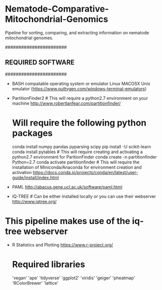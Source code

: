 # Nematode-Comparative-Mitochondrial-Genomics
Pipeline for sorting, comparing, and extracting information on nematode mitochondrial genomes.

#######################
## REQUIRED SOFTWARE ##
#######################
* BASH compatable operating system or emulator
	Linux
	MACOSX
  Unix emulator (https://www.puttygen.com/windows-terminal-emulators)

* PartitionFinder2 # This will require a python2.7 environment on your machine
http://www.robertlanfear.com/partitionfinder/
	# Will require the following python packages
	conda install numpy pandas pyparsing scipy
	pip install -U scikit-learn
	conda install pytables
		# This will require creating and activating a python2.7 environment for ParitionFinder
		conda create -n partitionfinder Python=2.7
		conda activate partitionfinder
		# This will require the installation of Miniconda/Anaconda for environment creation and activation
		https://docs.conda.io/projects/conda/en/latest/user-guide/install/index.html

* PAML
http://abacus.gene.ucl.ac.uk/software/paml.html

* IQ-TREE # Can be either installed locally or you can use their webserver
http://www.iqtree.org/
# This pipeline makes use of the iq-tree webserver

* R Statistics and Plotting
https://www.r-project.org/
	# Required libraries
	'vegan'
	'ape'
	'tidyverse'
	'ggplot2'
	'viridis'
	'geiger'
	'pheatmap'
	'RColorBrewer'
	'lattice'

